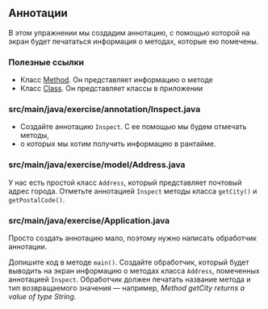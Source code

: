## Аннотации

В этом упражнении мы создадим аннотацию, с помощью которой на экран будет
печататься информация о методах, которые ею помечены.

### Полезные ссылки

* Класс [Method](https://docs.oracle.com/javase/8/docs/api/java/lang/reflect/Method.html). Он представляет информацию о методе
* Класс [Class](https://docs.oracle.com/javase/8/docs/api/java/lang/Class.html). Он представляет классы в приложении

### src/main/java/exercise/annotation/Inspect.java

* Создайте аннотацию `Inspect`. С ее помощью мы будем отмечать методы, 
* о которых мы хотим получить информацию в рантайме.

### src/main/java/exercise/model/Address.java

У нас есть простой класс `Address`, который представляет почтовый адрес города. 
Отметьте аннотацией `Inspect` методы класса `getCity()` и `getPostalCode()`.

### src/main/java/exercise/Application.java

Просто создать аннотацию мало, поэтому нужно написать обработчик аннотации.

Допишите код в методе `main()`. 
Создайте обработчик, который будет выводить на экран информацию о методах класса `Address`, 
помеченных аннотацией `Inspect`. Обработчик должен печатать название метода 
и тип возвращаемого значения — например, *Method getCity returns a value of type String*.
